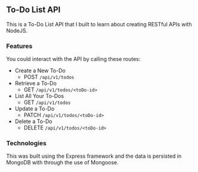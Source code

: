 ## To-Do List API
This is a To-Do List API that I built to learn about creating RESTful APIs with NodeJS.

### Features

You could interact with the API by calling these routes:
* Create a New To-Do
    * POST `/api/v1/todos` 
* Retrieve a To-Do
    * GET `/api/v1/todos/<toDo-id>`
* List All Your To-Dos
    * GET `/api/v1/todos`
* Update a To-Do
    * PATCH `/api/v1/todos/<toDo-id>` 
* Delete a To-Do
    * DELETE `/api/v1/todos/<toDo-id>`

### Technologies

This was built using the Express framework and the data is persisted in MongoDB with through the use of Mongoose.
